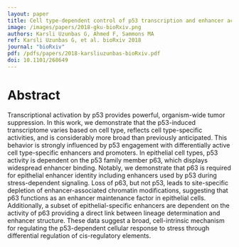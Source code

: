 ```yaml
---
layout: paper
title: Cell type-dependent control of p53 transcription and enhancer activity by p63
image: /images/papers/2018-gku-bioRxiv.png
authors: Karsli Uzunbas G, Ahmed F, Sammons MA
ref: Karsli Uzunbas G, et al. bioRxiv 2018
journal: "bioRxiv"
pdf: /pdfs/papers/2018-karsliuzunbas-bioRxiv.pdf
doi: 10.1101/268649
---
```


# Abstract

Transcriptional activation by p53 provides powerful, organism-wide tumor suppression. In this work, we demonstrate that the p53-induced transcriptome varies based on cell type, reflects cell type-specific activities, and is considerably more broad than previously anticipated. This behavior is strongly influenced by p53 engagement with differentially active cell type-specific enhancers and promoters. In epithelial cell types, p53 activity is dependent on the p53 family member p63, which displays widespread enhancer binding. Notably, we demonstrate that p63 is required for epithelial enhancer identity including enhancers used by p53 during stress-dependent signaling. Loss of p63, but not p53, leads to site-specific depletion of enhancer-associated chromatin modifications, suggesting that p63 functions as an enhancer maintenance factor in epithelial cells. Additionally, a subset of epithelial-specific enhancers are dependent on the activity of p63 providing a direct link between lineage determination and enhancer structure. These data suggest a broad, cell-intrinsic mechanism for regulating the p53-dependent cellular response to stress through differential regulation of cis-regulatory elements.

